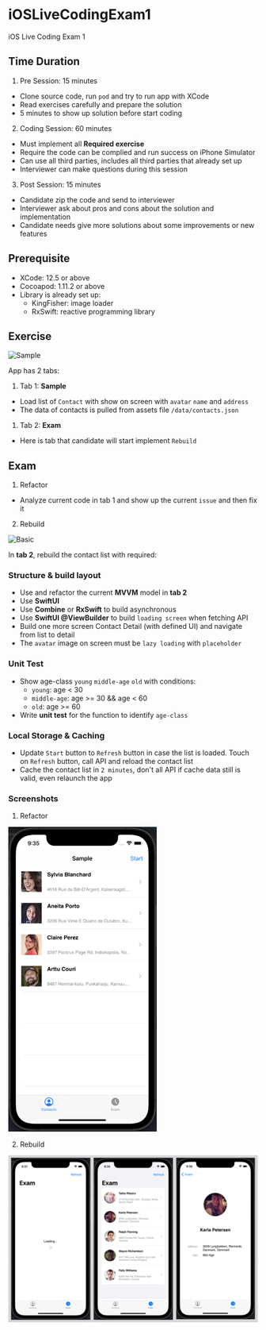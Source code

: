 # iOSLiveCodingExam1
iOS Live Coding Exam 1

## Time Duration

1. Pre Session: 15 minutes
- Clone source code, run `pod` and try to run app with XCode
- Read exercises carefully and prepare the solution
- 5 minutes to show up solution before start coding

2. Coding Session: 60 minutes

- Must implement all **Required exercise**
- Require the code can be complied and run success on iPhone Simulator
- Can use all third parties, includes all third parties that already set up
- Interviewer can make questions during this session

3. Post Session: 15 minutes

- Candidate zip the code and send to interviewer
- Interviewer ask about pros and cons about the solution and implementation
- Candidate needs give more solutions about some improvements or new features 

## Prerequisite

- XCode: 12.5 or above
- Cocoapod: 1.11.2 or above
- Library is already set up:
  + KingFisher: image loader 
  + RxSwift: reactive programming library

## Exercise

<img src="./sample.gif" width="300" alt="Sample" />

App has 2 tabs:
1. Tab 1: **Sample**
- Load list of `Contact` with show on screen with `avatar` `name` and `address`
- The data of contacts is pulled from assets file `/data/contacts.json`

1. Tab 2: **Exam**
- Here is tab that candidate will start implement `Rebuild`

## Exam

1. Refactor
- Analyze current code in tab 1 and show up the current `issue` and then fix it

2. Rebuild

<img src="./exam.gif" width="300" alt="Basic" />

In **tab 2**, rebuild the contact list with required:
### Structure & build layout
- Use and refactor the current **MVVM** model in **tab 2**
- Use **SwiftUI**
- Use **Combine** or **RxSwift** to build asynchronous 
- Use **SwiftUI @ViewBuilder** to build `loading screen` when fetching API
- Build one more screen Contact Detail (with defined UI) and navigate from list to detail
- The `avatar` image on screen must be `lazy loading` with `placeholder`

### Unit Test
- Show age-class `young` `middle-age` `old` with conditions:
  + `young`: age < 30
  + `middle-age`: age >= 30 && age < 60
  + `old`: age >= 60
- Write **unit test** for the function to identify `age-class` 

### Local Storage & Caching
- Update `Start` button to `Refresh` button in case the list is loaded. Touch on `Refresh` button, call API and reload the contact list
- Cache the contact list in `2 minutes`, don't all API if cache data still is valid, even relaunch the app

### Screenshots

1. Refactor

<img src="./sample.png" width="300" alt="Sample" />

2. Rebuild

<img src="./exam.png" width="900" alt="Exam" />